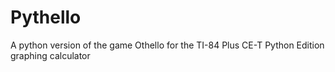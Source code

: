 # Pythello
A python version of the game Othello for the TI-84 Plus CE-T Python Edition graphing calculator

